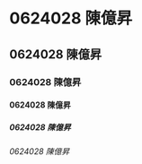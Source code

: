# 0624028 陳億昇

## 0624028 陳億昇

### 0624028 陳億昇

#### 0624028 陳億昇

##### 0624028 陳億昇

###### 0624028 陳億昇
